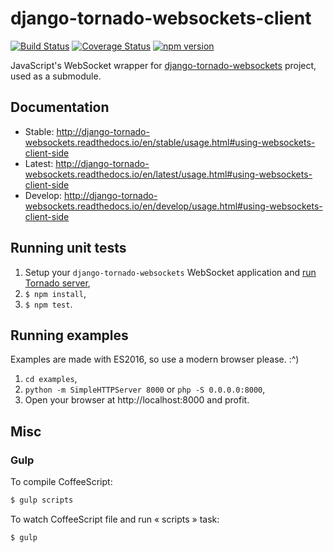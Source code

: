# django-tornado-websockets-client

[![Build Status](https://travis-ci.org/Kocal/django-tornado-websockets-client.svg?branch=master)](https://travis-ci.org/Kocal/django-tornado-websockets-client) 
[![Coverage Status](https://coveralls.io/repos/github/Kocal/django-tornado-websockets-client/badge.svg?branch=master)](https://coveralls.io/github/Kocal/django-tornado-websockets-client?branch=master) 
[![npm version](https://badge.fury.io/js/django-tornado-websockets-client.svg)](https://badge.fury.io/js/django-tornado-websockets-client)

JavaScript's WebSocket wrapper for [django-tornado-websockets](https://github.com/Kocal/django-tornado-websockets) project, used as a submodule.

## Documentation

- Stable: http://django-tornado-websockets.readthedocs.io/en/stable/usage.html#using-websockets-client-side
- Latest: http://django-tornado-websockets.readthedocs.io/en/latest/usage.html#using-websockets-client-side
- Develop: http://django-tornado-websockets.readthedocs.io/en/develop/usage.html#using-websockets-client-side

## Running unit tests

1. Setup your `django-tornado-websockets` WebSocket application and [run Tornado server](http://django-tornado-websockets.readthedocs.io/en/stable/usage.html#run-tornado-server),
2. `$ npm install`,
3. `$ npm test`.

## Running examples

Examples are made with ES2016, so use a modern browser please. :^)

1. `cd examples`,
2. `python -m SimpleHTTPServer 8000` or `php -S 0.0.0.0:8000`,
3. Open your browser at http://localhost:8000 and profit.

## Misc

### Gulp

To compile CoffeeScript:
```bash
$ gulp scripts
```

To watch CoffeeScript file and run « scripts » task:
```bash
$ gulp
```
 
